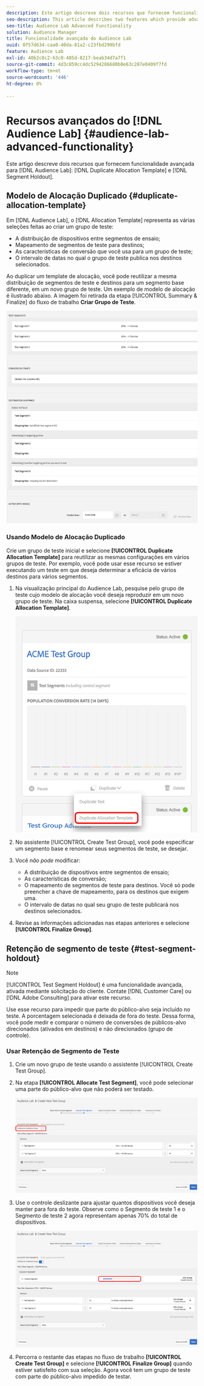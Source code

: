 ```yaml
---
description: Este artigo descreve dois recursos que fornecem funcionalidade avançada para o Modelo de alocação de duplicação do Audience Lab e para a Retenção de segmento.
seo-description: This article describes two features which provide advanced functionality for Audience Lab  Duplicate Allocation Template and Segment Holdout.
seo-title: Audience Lab Advanced Functionality
solution: Audience Manager
title: Funcionalidade avançada do Audience Lab
uuid: 0f57d634-caa0-40da-81a2-c23fbd299bfd
feature: Audience Lab
exl-id: 40b2c8c2-63c0-485d-8217-beab34d7a7f1
source-git-commit: 4d3c859cc4dc5294286680b0e63c287e0409f7fd
workflow-type: tm+mt
source-wordcount: '446'
ht-degree: 0%

---
```


# Recursos avançados do [!DNL Audience Lab] {#audience-lab-advanced-functionality}

Este artigo descreve dois recursos que fornecem funcionalidade avançada para [!DNL Audience Lab]: [!DNL Duplicate Allocation Template] e [!DNL Segment Holdout].

## Modelo de Alocação Duplicado {#duplicate-allocation-template}

<!-- 
<p>The <b>Allocation Template</b> represents how you split a test group into test segments and the way the test segments are mapped to destinations. </p>
 -->

Em [!DNL Audience Lab], o [!DNL Allocation Template] representa as várias seleções feitas ao criar um grupo de teste:

* A distribuição de dispositivos entre segmentos de ensaio;
* Mapeamento de segmentos de teste para destinos;
* As características de conversão que você usa para um grupo de teste;
* O intervalo de datas no qual o grupo de teste publica nos destinos selecionados.

Ao duplicar um template de alocação, você pode reutilizar a mesma distribuição de segmentos de teste e destinos para um segmento base diferente, em um novo grupo de teste. Um exemplo de modelo de alocação é ilustrado abaixo. A imagem foi retirada da etapa [!UICONTROL Summary & Finalize] do fluxo de trabalho **Criar Grupo de Teste**.

![](assets/allocation_template_3.png)

<!--
With the option to duplicate allocation templates, you can increase your productivity when running multivariate tests as part of multivariate campaigns.
-->

### Usando Modelo de Alocação Duplicado

Crie um grupo de teste inicial e selecione **[!UICONTROL Duplicate Allocation Template]** para reutilizar as mesmas configurações em vários grupos de teste. Por exemplo, você pode usar esse recurso se estiver executando um teste em que deseja determinar a eficácia de vários destinos para vários segmentos.

1. Na visualização principal do Audience Lab, pesquise pelo grupo de teste cujo modelo de alocação você deseja reproduzir em um novo grupo de teste. Na caixa suspensa, selecione **[!UICONTROL Duplicate Allocation Template]**.

   ![](assets/duplicate-allocation-template.png)

2. No assistente [!UICONTROL Create Test Group], você pode especificar um segmento base e renomear seus segmentos de teste, se desejar.
3. Você *não pode* modificar:

   * A distribuição de dispositivos entre segmentos de ensaio;
   * As características de conversão;
   * O mapeamento de segmentos de teste para destinos. Você só pode preencher a chave de mapeamento, para os destinos que exigem uma.
   * O intervalo de datas no qual seu grupo de teste publicará nos destinos selecionados.

4. Revise as informações adicionadas nas etapas anteriores e selecione **[!UICONTROL Finalize Group]**.

## Retenção de segmento de teste {#test-segment-holdout}

>[!NOTE]
>
>[!UICONTROL Test Segment Holdout] é uma funcionalidade avançada, ativada mediante solicitação do cliente. Contate [!DNL Customer Care] ou [!DNL Adobe Consulting] para ativar este recurso.

Use esse recurso para impedir que parte do público-alvo seja incluído no teste. A porcentagem selecionada é deixada de fora do teste. Dessa forma, você pode medir e comparar o número de conversões de públicos-alvo direcionados (ativados em destinos) e não direcionados (grupo de controle).

<!--
<p>Note that this option is different to the control segment because it subtracts the percentage ................. You can withhold an audience group and still use a control segment. </p>
-->

### Usar Retenção de Segmento de Teste

1. Crie um novo grupo de teste usando o assistente [!UICONTROL Create Test Group].
1. Na etapa **[!UICONTROL Allocate Test Segment]**, você pode selecionar uma parte do público-alvo que não poderá ser testado.

   ![Item da Lista](assets/test-segment-holdout.png)

1. Use o controle deslizante para ajustar quantos dispositivos você deseja manter para fora do teste. Observe como o Segmento de teste 1 e o Segmento de teste 2 agora representam apenas 70% do total de dispositivos.

   ![](assets/test-segment-holdout-selected.png)

1. Percorra o restante das etapas no fluxo de trabalho **[!UICONTROL Create Test Group]** e selecione **[!UICONTROL Finalize Group]** quando estiver satisfeito com sua seleção. Agora você tem um grupo de teste com parte do público-alvo impedido de testar.
